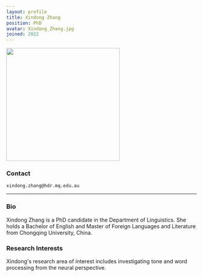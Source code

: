 ```yaml
---
layout: profile
title: Xindong Zhang
position: PhD
avatar: Xindong_Zhang.jpg
joined: 2022
---
```


<img width="300" src="{{site.baseurl}}/images/people/{{page.avatar}}" data-action="zoom">

### Contact
<i class="fa fa-envelope-o"></i>  `xindong.zhang@hdr.mq.edu.au`

<hr>

### Bio

Xindong Zhang is a PhD candidate in the Department of Linguistics. She holds a Bachelor of English and Master of Foreign Languages and Literature from Chongqing University, China. 

### Research Interests

Xindong's research area of interest includes investigating tone and word processing from the neural perspective.

